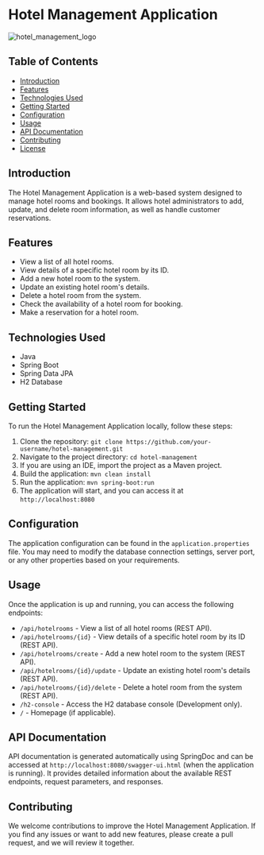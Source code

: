 # Hotel Management Application

![hotel_management_logo](https://tse1.mm.bing.net/th?id=OIP.67HNwvRJeJUPSGbQsSHfawHaDn&pid=Api&P=0&h=180) 

## Table of Contents
- [Introduction](#introduction)
- [Features](#features)
- [Technologies Used](#technologies-used)
- [Getting Started](#getting-started)
- [Configuration](#configuration)
- [Usage](#usage)
- [API Documentation](#api-documentation)
- [Contributing](#contributing)
- [License](#license)

## Introduction

The Hotel Management Application is a web-based system designed to manage hotel rooms and bookings. It allows hotel administrators to add, update, and delete room information, as well as handle customer reservations.

## Features

- View a list of all hotel rooms.
- View details of a specific hotel room by its ID.
- Add a new hotel room to the system.
- Update an existing hotel room's details.
- Delete a hotel room from the system.
- Check the availability of a hotel room for booking.
- Make a reservation for a hotel room.

## Technologies Used

- Java
- Spring Boot
- Spring Data JPA
- H2 Database


## Getting Started

To run the Hotel Management Application locally, follow these steps:

1. Clone the repository: `git clone https://github.com/your-username/hotel-management.git`
2. Navigate to the project directory: `cd hotel-management`
3. If you are using an IDE, import the project as a Maven project.
4. Build the application: `mvn clean install`
5. Run the application: `mvn spring-boot:run`
6. The application will start, and you can access it at `http://localhost:8080`

## Configuration

The application configuration can be found in the `application.properties` file. You may need to modify the database connection settings, server port, or any other properties based on your requirements.

## Usage

Once the application is up and running, you can access the following endpoints:

- `/api/hotelrooms` - View a list of all hotel rooms (REST API).
- `/api/hotelrooms/{id}` - View details of a specific hotel room by its ID (REST API).
- `/api/hotelrooms/create` - Add a new hotel room to the system (REST API).
- `/api/hotelrooms/{id}/update` - Update an existing hotel room's details (REST API).
- `/api/hotelrooms/{id}/delete` - Delete a hotel room from the system (REST API).
- `/h2-console` - Access the H2 database console (Development only).
- `/` - Homepage (if applicable).

## API Documentation

API documentation is generated automatically using SpringDoc and can be accessed at `http://localhost:8080/swagger-ui.html` (when the application is running). It provides detailed information about the available REST endpoints, request parameters, and responses.

## Contributing

We welcome contributions to improve the Hotel Management Application. If you find any issues or want to add new features, please create a pull request, and we will review it together.




